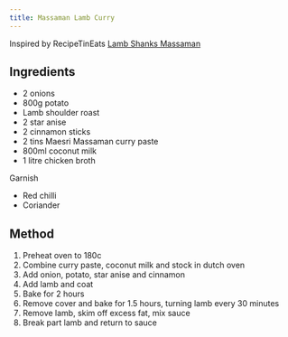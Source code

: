 ```yaml
---
title: Massaman Lamb Curry
---
```

Inspired by RecipeTinEats [Lamb Shanks Massaman](https://www.recipetineats.com/lamb-shanks-in-massaman-curry/)

## Ingredients

- 2 onions
- 800g potato
- Lamb shoulder roast
- 2 star anise
- 2 cinnamon sticks
- 2 tins Maesri Massaman curry paste
- 800ml coconut milk
- 1 litre chicken broth

Garnish
- Red chilli
- Coriander


## Method

1. Preheat oven to 180c
2. Combine curry paste, coconut milk and stock in dutch oven
3. Add onion, potato, star anise and cinnamon
4. Add lamb and coat
5. Bake for 2 hours
6. Remove cover and bake for 1.5 hours, turning lamb every 30 minutes
7. Remove lamb, skim off excess fat, mix sauce
8. Break part lamb and return to sauce